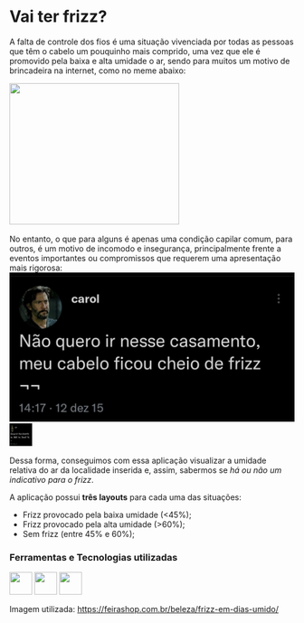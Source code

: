 # Vai ter frizz?
A falta de controle dos fios é uma situação vivenciada por todas as pessoas que têm o cabelo um pouquinho mais comprido, uma vez que ele é promovido pela baixa e alta umidade o ar, sendo para muitos um motivo de brincadeira na internet, como no meme abaixo:

<img src="https://2.bp.blogspot.com/-7q4QzvHqZrE/V1YLvTMZ5eI/AAAAAAAAMtU/G2YmnHplAOsMXVP29RPD9cDOAAyIlz5WgCLcB/s1600/cabelo-frizz-chuva.jpg" width="300" height="250" />

No entanto, o que para alguns é apenas uma condição capilar comum, para outros, é um motivo de incomodo e insegurança, principalmente frente a eventos importantes ou compromissos que requerem uma apresentação mais rigorosa:
![Screenshot](img/tweet.jpeg)
<img src="img/tweet.jpeg" width="40" height="40" /> 

Dessa forma, conseguimos com essa aplicação visualizar a umidade relativa do ar da localidade inserida e, assim, sabermos se _há ou não um indicativo para o frizz_.

A aplicação possui **três layouts** para cada uma das situações:
- Frizz provocado pela baixa umidade (<45%);
- Frizz provocado pela alta umidade (>60%);
- Sem frizz (entre 45% e 60%);

### Ferramentas e Tecnologias utilizadas
<img src="https://cdn.jsdelivr.net/gh/devicons/devicon/icons/css3/css3-original.svg" width="40" height="40" />  <img src="https://cdn.jsdelivr.net/gh/devicons/devicon/icons/html5/html5-original.svg" width="40" height="40" />  <img src="https://cdn.jsdelivr.net/gh/devicons/devicon/icons/jquery/jquery-original.svg" width="40" height="40" />
          
          
Imagem utilizada: https://feirashop.com.br/beleza/frizz-em-dias-umido/
